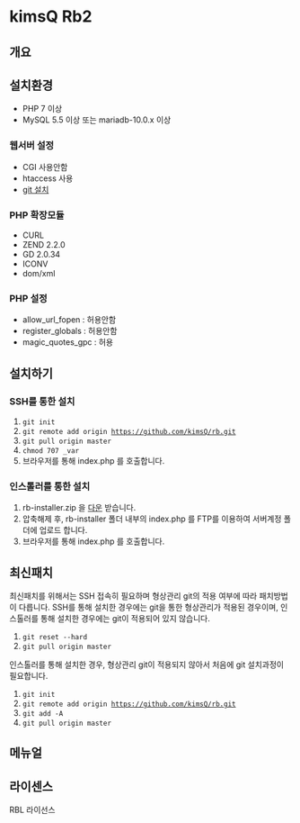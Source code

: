 # kimsQ Rb2

## 개요

## 설치환경

- PHP 7 이상
- MySQL 5.5 이상 또는 mariadb-10.0.x 이상

### 웹서버 설정
- CGI 사용안함
- htaccess 사용
- [git 설치](https://git-scm.com/book/ko/v2/%EC%8B%9C%EC%9E%91%ED%95%98%EA%B8%B0-Git-%EC%84%A4%EC%B9%98)


### PHP 확장모듈
- CURL
- ZEND 2.2.0
- GD 2.0.34
- ICONV
- dom/xml

### PHP 설정
- allow_url_fopen : 허용안함
- register_globals : 허용안함
- magic_quotes_gpc : 허용


## 설치하기

### SSH를 통한 설치
1. <code>git init</code>
1. <code>git remote add origin https://github.com/kimsQ/rb.git</code>
1. <code>git pull origin master</code>
1. <code>chmod 707  _var</code>
1. 브라우저를 통해 index.php 를 호출합니다.

### 인스톨러를 통한 설치
1. rb-installer.zip 을 [다운](https://github.com/kimsQ/rb/archive/installer.zip) 받습니다.
1. 압축해제 후, rb-installer 폴더 내부의 index.php 를 FTP를 이용하여 서버계정 폴더에 업로드 합니다.
1. 브라우저를 통해 index.php 를 호출합니다.

## 최신패치

최신패치를 위해서는 SSH 접속히 필요하며 형상관리 git의 적용 여부에 따라 패치방법이 다릅니다. SSH를 통해 설치한 경우에는 git을 통한 형상관리가 적용된 경우이며, 인스톨러를 통해 설치한 경우에는 git이 적용되어 있지 않습니다.

1. <code>git reset --hard</code>
1. <code>git pull origin master</code>

인스톨러를 통해 설치한 경우, 형상관리 git이 적용되지 않아서 처음에 git 설치과정이 필요합니다.
1. <code>git init</code>
1. <code>git remote add origin https://github.com/kimsQ/rb.git</code>
1. <code>git add -A</code>
1. <code>git pull origin master</code>

## 메뉴얼


## 라이센스
RBL 라이선스
